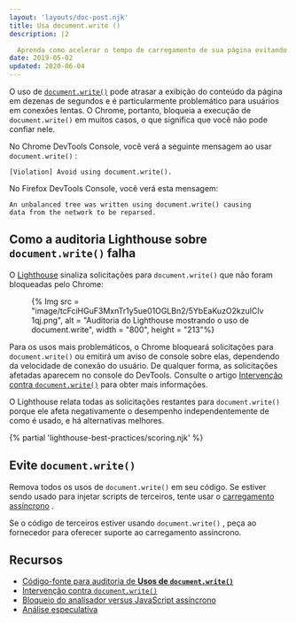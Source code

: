 ```yaml
---
layout: 'layouts/doc-post.njk'
title: Usa document.write ()
description: |2

  Aprenda como acelerar o tempo de carregamento de sua página evitando document.write ().
date: 2019-05-02
updated: 2020-06-04
---
```


O uso de [`document.write()`](https://developer.mozilla.org/docs/Web/API/Document/write) pode atrasar a exibição do conteúdo da página em dezenas de segundos e é particularmente problemático para usuários em conexões lentas. O Chrome, portanto, bloqueia a execução de `document.write()` em muitos casos, o que significa que você não pode confiar nele.

No Chrome DevTools Console, você verá a seguinte mensagem ao usar `document.write()` :

```text
[Violation] Avoid using document.write().
```

No Firefox DevTools Console, você verá esta mensagem:

```text
An unbalanced tree was written using document.write() causing
data from the network to be reparsed.
```

## Como a auditoria Lighthouse sobre `document.write()` falha

O [Lighthouse](https://developers.google.com/web/tools/lighthouse/) sinaliza solicitações para `document.write()` que não foram bloqueadas pelo Chrome:

<figure>{% Img src = "image/tcFciHGuF3MxnTr1y5ue01OGLBn2/5YbEaKuzO2kzulClv1qj.png", alt = "Auditoria do Lighthouse mostrando o uso de document.write", width = "800", height = "213"%}</figure>

Para os usos mais problemáticos, o Chrome bloqueará solicitações para `document.write()` ou emitirá um aviso de console sobre elas, dependendo da velocidade de conexão do usuário. De qualquer forma, as solicitações afetadas aparecem no console do DevTools. Consulte o artigo <a href="https://developers.google.com/web/updates/2016/08/removing-document-write" data-md-type="link">Intervenção contra `document.write()`</a> para obter mais informações.

O Lighthouse relata todas as solicitações restantes para `document.write()` porque ele afeta negativamente o desempenho independentemente de como é usado, e há alternativas melhores.

{% partial 'lighthouse-best-practices/scoring.njk' %}

## Evite `document.write()`

Remova todos os usos de `document.write()` em seu código. Se estiver sendo usado para injetar scripts de terceiros, tente usar o [carregamento assíncrono](https://developers.google.com/web/fundamentals/performance/critical-rendering-path/adding-interactivity-with-javascript#parser_blocking_versus_asynchronous_javascript) .

Se o código de terceiros estiver usando `document.write()` , peça ao fornecedor para oferecer suporte ao carregamento assíncrono.

## Recursos

- [Código-fonte para auditoria de **Usos de `document.write()`**](https://github.com/GoogleChrome/lighthouse/blob/master/lighthouse-core/audits/dobetterweb/no-document-write.js)
- [Intervenção contra `document.write()`](https://developers.google.com/web/updates/2016/08/removing-document-write)
- [Bloqueio do analisador versus JavaScript assíncrono](https://developers.google.com/web/fundamentals/performance/critical-rendering-path/adding-interactivity-with-javascript#parser_blocking_versus_asynchronous_javascript)
- [Análise especulativa](https://developer.mozilla.org/docs/Glossary/speculative_parsing)
